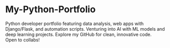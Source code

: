 # My-Python-Portfolio
Python developer portfolio featuring data analysis, web apps with Django/Flask, and automation scripts. Venturing into AI with ML models and deep learning projects. Explore my GitHub for clean, innovative code. Open to collabs!
